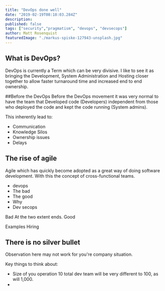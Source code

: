 ```yaml
---
title: "DevOps done well"
date: "2019-02-19T08:18:03.284Z"
description:
published: false
tags: ["security","pragmatism", "devops", "devsecops"]
author: Matt Rosenquist
featuredImage: "./markus-spiske-127943-unsplash.jpg"
---
```


## What is DevOps?

DevOps is currently a Term which can be very divisive.
I like to see it as bringing the Development, System Administration and Hosting
closer together to allow faster turnaround time and increased end to end ownership. 


##Before the DevOps
Before the DevOps movement it was very normal to have the team that Developed code (Developers) independent from those
who deployed the code and kept the code running (System admins).

This inherently lead to:
- Communication
- Knowledge Silos 
- Ownership issues
- Delays


## The rise of agile
Agile which has quickly become adopted as a great way of doing software development. With this the concept of cross-functional teams. 

* devops
* The bad
* The good
* Why
* Dev secops

Bad
At the two extent ends. 
Good 

Examples
Hiring

## There is no silver bullet

Observation here may not work for you're company situation.

Key things to think about:
- Size of you operation 10 total dev team will be very different to 100, as will 1,000.
- 
